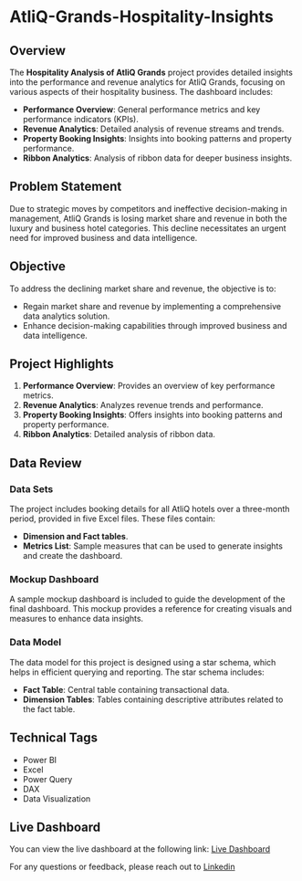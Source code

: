 # AtliQ-Grands-Hospitality-Insights

## Overview
The **Hospitality Analysis of AtliQ Grands** project provides detailed insights into the performance and revenue analytics for AtliQ Grands, focusing on various aspects of their hospitality business. The dashboard includes:
- **Performance Overview**: General performance metrics and key performance indicators (KPIs).
- **Revenue Analytics**: Detailed analysis of revenue streams and trends.
- **Property Booking Insights**: Insights into booking patterns and property performance.
- **Ribbon Analytics**: Analysis of ribbon data for deeper business insights.
## Problem Statement
Due to strategic moves by competitors and ineffective decision-making in management, AtliQ Grands is losing market share and revenue in both the luxury and business hotel categories. This decline necessitates an urgent need for improved business and data intelligence.
## Objective
To address the declining market share and revenue, the objective is to:
- Regain market share and revenue by implementing a comprehensive data analytics solution.
- Enhance decision-making capabilities through improved business and data intelligence.
## Project Highlights
1. **Performance Overview**: Provides an overview of key performance metrics.
2. **Revenue Analytics**: Analyzes revenue trends and performance.
3. **Property Booking Insights**: Offers insights into booking patterns and property performance.
4. **Ribbon Analytics**: Detailed analysis of ribbon data.
## Data Review
### Data Sets
The project includes booking details for all AtliQ hotels over a three-month period, provided in five Excel files. These files contain:
- **Dimension and Fact tables**.
- **Metrics List**: Sample measures that can be used to generate insights and create the dashboard.
### Mockup Dashboard
A sample mockup dashboard is included to guide the development of the final dashboard. This mockup provides a reference for creating visuals and measures to enhance data insights.
### Data Model
The data model for this project is designed using a star schema, which helps in efficient querying and reporting. The star schema includes:
- **Fact Table**: Central table containing transactional data.
- **Dimension Tables**: Tables containing descriptive attributes related to the fact table.

## Technical Tags
- Power BI
- Excel
- Power Query
- DAX
- Data Visualization
## Live Dashboard
You can view the live dashboard at the following link: [Live Dashboard](https://lnkd.in/gRB7Syuz)

For any questions or feedback, please reach out to [Linkedin](https://www.linkedin.com/in/shafana-09579328b/)
